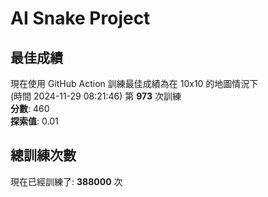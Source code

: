 
# AI Snake Project

## **最佳成績**
現在使用 GitHub Action 訓練最佳成績為在 10x10 的地圖情況下  
(時間 2024-11-29 08:21:46) 第 **973** 次訓練  
**分數**: 460  
**探索值**: 0.01

## 總訓練次數
現在已經訓練了: **388000** 次

